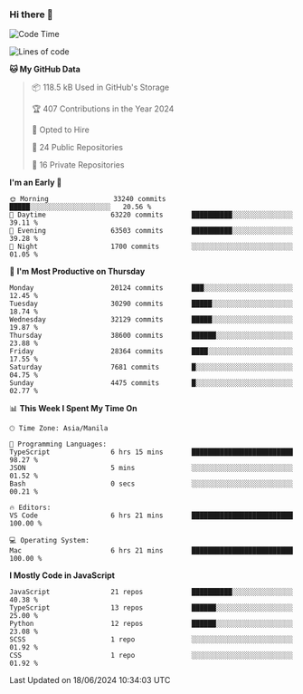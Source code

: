 ### Hi there 👋

<!--START_SECTION:waka-->
![Code Time](http://img.shields.io/badge/Code%20Time-788%20hrs%2044%20mins-blue)

![Lines of code](https://img.shields.io/badge/From%20Hello%20World%20I%27ve%20Written-64.7%20million%20lines%20of%20code-blue)

**🐱 My GitHub Data** 

> 📦 118.5 kB Used in GitHub's Storage 
 > 
> 🏆 407 Contributions in the Year 2024
 > 
> 💼 Opted to Hire
 > 
> 📜 24 Public Repositories 
 > 
> 🔑 16 Private Repositories 
 > 
**I'm an Early 🐤** 

```text
🌞 Morning                33240 commits       █████░░░░░░░░░░░░░░░░░░░░   20.56 % 
🌆 Daytime                63220 commits       ██████████░░░░░░░░░░░░░░░   39.11 % 
🌃 Evening                63503 commits       ██████████░░░░░░░░░░░░░░░   39.28 % 
🌙 Night                  1700 commits        ░░░░░░░░░░░░░░░░░░░░░░░░░   01.05 % 
```
📅 **I'm Most Productive on Thursday** 

```text
Monday                   20124 commits       ███░░░░░░░░░░░░░░░░░░░░░░   12.45 % 
Tuesday                  30290 commits       █████░░░░░░░░░░░░░░░░░░░░   18.74 % 
Wednesday                32129 commits       █████░░░░░░░░░░░░░░░░░░░░   19.87 % 
Thursday                 38600 commits       ██████░░░░░░░░░░░░░░░░░░░   23.88 % 
Friday                   28364 commits       ████░░░░░░░░░░░░░░░░░░░░░   17.55 % 
Saturday                 7681 commits        █░░░░░░░░░░░░░░░░░░░░░░░░   04.75 % 
Sunday                   4475 commits        █░░░░░░░░░░░░░░░░░░░░░░░░   02.77 % 
```


📊 **This Week I Spent My Time On** 

```text
🕑︎ Time Zone: Asia/Manila

💬 Programming Languages: 
TypeScript               6 hrs 15 mins       █████████████████████████   98.27 % 
JSON                     5 mins              ░░░░░░░░░░░░░░░░░░░░░░░░░   01.52 % 
Bash                     0 secs              ░░░░░░░░░░░░░░░░░░░░░░░░░   00.21 % 

🔥 Editors: 
VS Code                  6 hrs 21 mins       █████████████████████████   100.00 % 

💻 Operating System: 
Mac                      6 hrs 21 mins       █████████████████████████   100.00 % 
```

**I Mostly Code in JavaScript** 

```text
JavaScript               21 repos            ██████████░░░░░░░░░░░░░░░   40.38 % 
TypeScript               13 repos            ██████░░░░░░░░░░░░░░░░░░░   25.00 % 
Python                   12 repos            ██████░░░░░░░░░░░░░░░░░░░   23.08 % 
SCSS                     1 repo              ░░░░░░░░░░░░░░░░░░░░░░░░░   01.92 % 
CSS                      1 repo              ░░░░░░░░░░░░░░░░░░░░░░░░░   01.92 % 
```




 Last Updated on 18/06/2024 10:34:03 UTC
<!--END_SECTION:waka-->
